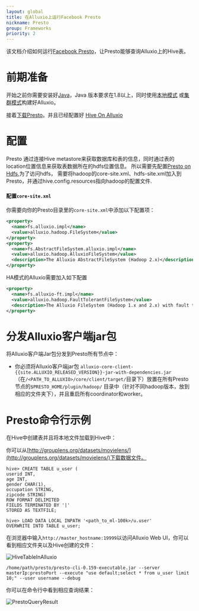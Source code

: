 ```yaml
---
layout: global
title: 在Alluxio上运行Facebook Presto
nickname: Presto
group: Frameworks
priority: 2
---
```


该文档介绍如何运行[Facebook Presto](https://prestodb.io/)，让Presto能够查询Alluxio上的Hive表。

# 前期准备

开始之前你需要安装好[Java](Java-Setup.html)，Java 版本要求在1.8以上，同时使用[本地模式](Running-Alluxio-Locally.html)
或[集群模式](Running-Alluxio-on-a-Cluster.html)构建好Alluxio。

接着[下载Presto](https://repo1.maven.org/maven2/com/facebook/presto/presto-server/)。并且已经配置好
[Hive On Alluxio](http://www.alluxio.org/docs/master/cn/Running-Hive-with-Alluxio.html)

# 配置

Presto 通过连接Hive metastore来获取数据库和表的信息，同时通过表的location位置信息来获取表数据所在的hdfs位置信息。
所以需要先配置[Presto on Hdfs](https://prestodb.io/docs/current/installation/deployment.html),为了访问hdfs，
需要将hadoop的core-site.xml、hdfs-site.xml加入到Presto，并通过hive.config.resources指向hadoop的配置文件.

#### 配置`core-site.xml`

你需要向你的Presto目录里的`core-site.xml`中添加以下配置项：

```xml
<property>
  <name>fs.alluxio.impl</name>
  <value>alluxio.hadoop.FileSystem</value>
</property>
<property>
  <name>fs.AbstractFileSystem.alluxio.impl</name>
  <value>alluxio.hadoop.AlluxioFileSystem</value>
  <description>The Alluxio AbstractFileSystem (Hadoop 2.x)</description>
</property>
```
HA模式的Alluxio需要加入如下配置
```xml
<property>
  <name>fs.alluxio-ft.impl</name>
  <value>alluxio.hadoop.FaultTolerantFileSystem</value>
  <description>The Alluxio FileSystem (Hadoop 1.x and 2.x) with fault tolerant support</description>
</property>
```

# 分发Alluxio客户端jar包

将Alluxio客户端Jar包分发到Presto所有节点中：

- 你必须将Alluxio客户端jar包 `alluxio-core-client-{{site.ALLUXIO_RELEASED_VERSION}}-jar-with-dependencies.jar`
（在`/<PATH_TO_ALLUXIO>/core/client/target/`目录下）放置在所有Presto节点的`$PRESTO_HOME/plugin/hadoop/`
目录中（针对不同hadoop版本，放到相应的文件夹下），并且重启所有coordinator和worker。

# Presto命令行示例

在Hive中创建表并且将本地文件加载到Hive中：

你可以从[http://grouplens.org/datasets/movielens/](http://grouplens.org/datasets/movielens/)下载数据文件。

```
hive> CREATE TABLE u_user (
userid INT,
age INT,
gender CHAR(1),
occupation STRING,
zipcode STRING)
ROW FORMAT DELIMITED
FIELDS TERMINATED BY '|'
STORED AS TEXTFILE;

hive> LOAD DATA LOCAL INPATH '<path_to_ml-100k>/u.user'
OVERWRITE INTO TABLE u_user;
```

在浏览器中输入`http://master_hostname:19999`以访问Alluxio Web UI，你可以看到相应文件夹以及Hive创建的文件：

![HiveTableInAlluxio]({{site.data.img.screenshot_presto_table_in_alluxio}})

```
/home/path/presto/presto-cli-0.159-executable.jar --server masterIp:prestoPort --execute "use default;select * from u_user limit 10;" --user username --debug
```


你可以在命令行中看到相应查询结果：

![PrestoQueryResult]({{site.data.img.screenshot_presto_query_result}})